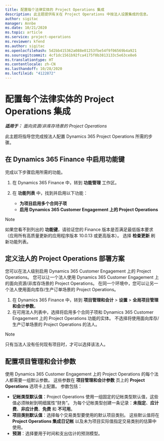 ```yaml
---
title: 配置每个法律实体的 Project Operations 集成
description: 此主题提供有关在 Project Operations 中按法人设置集成的信息。
author: sigitac
manager: Annbe
ms.date: 10/21/2020
ms.topic: article
ms.service: project-operations
ms.reviewer: kfend
ms.author: sigitac
ms.openlocfilehash: 5d2bb415362a088e01253fbe54f9f06569b4a921
ms.sourcegitcommit: 4cf1dc1561b92fca4175f0b3813133c5e63ce8e6
ms.translationtype: HT
ms.contentlocale: zh-CN
ms.lasthandoff: 10/28/2020
ms.locfileid: "4122872"
---
```

# <a name="configure-project-operations-integration-per-legal-entity"></a>配置每个法律实体的 Project Operations 集成 

_**适用于：** 面向资源/非库存场景的 Project Operations_

此主题将指导您完成按法人配置 Dynamics 365 Project Operations 所需的步骤。

## <a name="enable-feature-keys-in-dynamics-365-finance"></a>在 Dynamics 365 Finance 中启用功能键

完成以下步骤启用所需的功能。

1. 在 Dynamics 365 Finance 中，转到 **功能管理** 工作区。
2. 在 **功能列表** 中，找到并启用以下功能：
  
    - **为项目启用多个合同子项**
    - **启用 Dynamics 365 Customer Engagement 上的 Project Operations**

> [!NOTE]
> 如果您看不到列出的 **功能键**，请验证您的 Finance 版本是否满足最低版本要求（应用所有高质量更新的应用程序版本 10.0.13 或更高版本）。 选择 **检查更新** 刷新功能列表。

## <a name="define-the-project-operations-deployment-scenario-for-a-legal-entity"></a>定义法人的 Project Operations 部署方案

您可以在法人级别启用 Dynamics 365 Customer Engagement 上的 Project Operations。 您可以让一个法人使用 Dynamics 365 Customer Engagement 上的面向资源/非库存场景的 Project Operations。 在同一个环境中，您可以让另一个法人使用面向库存/生产订单场景的 Project Operations。

1. 在 Dynamics 365 Finance 中，转到 **项目管理和会计** > **设置** > **全局项目管理和会计参数**。
2. 在可用法人列表中，选择将启用多个合同子项和 Dynamics 365 Customer Engagement 上的 Project Operations 功能的实体。 不选择将使用面向库存/生产订单场景的 Project Operations 的法人。

> [!NOTE]
> 只有当法人没有任何现有项目时，才可以选择该法人。

## <a name="configure-project-management-and-accounting-parameters"></a>配置项目管理和会计参数

使用 Dynamics 365 Customer Engagement 上的 Project Operations 的每个法人都需要一组默认参数。 这些参数在 **项目管理和会计参数** 页上的 **Project Operations** 选项卡上配置。 参数包括：

  - **记帐类型默认值**：Project Operations 使用一组固定的记帐类型默认值，这些值必须映射到明细属性“财务”。 为每个记帐类型创建一条记录：**未指定**、**应计费**、**非应计费**、**免费** 和 **不可用**。
  - **项目类别默认值**：选择每个交易类型要使用的默认项目类别。 这些默认值将在 **Project Operations 集成日记帐** 以及未为项目实际值指定交易类别的估算中使用。
  - **预测**：选择要用于时间和支出估计的预测模型。
